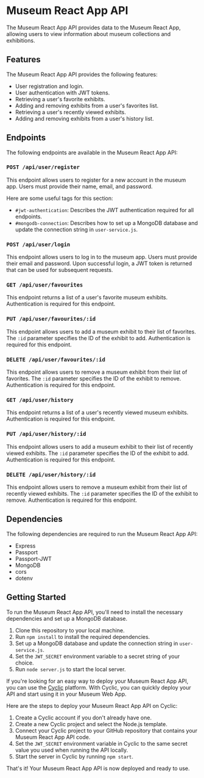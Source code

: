 # Museum React App API

The Museum React App API provides data to the Museum React App, allowing users to view information about museum collections and exhibitions.

## Features

The Museum React App API provides the following features:

- User registration and login.
- User authentication with JWT tokens.
- Retrieving a user's favorite exhibits.
- Adding and removing exhibits from a user's favorites list.
- Retrieving a user's recently viewed exhibits.
- Adding and removing exhibits from a user's history list.



## Endpoints

The following endpoints are available in the Museum React App API:

### `POST /api/user/register`

This endpoint allows users to register for a new account in the museum app. Users must provide their name, email, and password.

Here are some useful tags for this section:

- `#jwt-authentication`: Describes the JWT authentication required for all endpoints.
- `#mongodb-connection`: Describes how to set up a MongoDB database and update the connection string in `user-service.js`.

### `POST /api/user/login`

This endpoint allows users to log in to the museum app. Users must provide their email and password. Upon successful login, a JWT token is returned that can be used for subsequent requests.

### `GET /api/user/favourites`

This endpoint returns a list of a user's favorite museum exhibits. Authentication is required for this endpoint.

### `PUT /api/user/favourites/:id`

This endpoint allows users to add a museum exhibit to their list of favorites. The `:id` parameter specifies the ID of the exhibit to add. Authentication is required for this endpoint.

### `DELETE /api/user/favourites/:id`

This endpoint allows users to remove a museum exhibit from their list of favorites. The `:id` parameter specifies the ID of the exhibit to remove. Authentication is required for this endpoint.

### `GET /api/user/history`

This endpoint returns a list of a user's recently viewed museum exhibits. Authentication is required for this endpoint.

### `PUT /api/user/history/:id`

This endpoint allows users to add a museum exhibit to their list of recently viewed exhibits. The `:id` parameter specifies the ID of the exhibit to add. Authentication is required for this endpoint.

### `DELETE /api/user/history/:id`

This endpoint allows users to remove a museum exhibit from their list of recently viewed exhibits. The `:id` parameter specifies the ID of the exhibit to remove. Authentication is required for this endpoint.


## Dependencies

The following dependencies are required to run the Museum React App API:

- Express
- Passport
- Passport-JWT
- MongoDB
- cors
- dotenv

## Getting Started

To run the Museum React App API, you'll need to install the necessary dependencies and set up a MongoDB database.

1. Clone this repository to your local machine.
2. Run `npm install` to install the required dependencies.
3. Set up a MongoDB database and update the connection string in `user-service.js`.
4. Set the `JWT_SECRET` environment variable to a secret string of your choice.
5. Run `node server.js` to start the local server.

If you're looking for an easy way to deploy your Museum React App API, you can use the [Cyclic]([https://cyclic.app/](https://www.cyclic.sh/)) platform. With Cyclic, you can quickly deploy your API and start using it in your Museum Web App.

Here are the steps to deploy your Museum React App API on Cyclic:

1. Create a Cyclic account if you don't already have one.
2. Create a new Cyclic project and select the Node.js template.
3. Connect your Cyclic project to your GitHub repository that contains your Museum React App API code.
4. Set the `JWT_SECRET` environment variable in Cyclic to the same secret value you used when running the API locally.
5. Start the server in Cyclic by running `npm start`.

That's it! Your Museum React App API is now deployed and ready to use.

